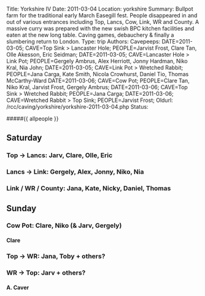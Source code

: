 Title: Yorkshire IV
Date: 2011-03-04
Location: yorkshire
Summary: Bullpot farm for the traditional early March Easegill fest. People disappeared in and out of various entrances including Top, Lancs, Cow, Link, WR and County. A massive curry was prepared with the new swish BPC kitchen facilities and eaten at the new long table. Caving games, debauchery & finally a slumbering return to London.
Type: trip
Authors:
Cavepeeps: DATE=2011-03-05; CAVE=Top Sink > Lancaster Hole; PEOPLE=Jarvist Frost, Clare Tan, Olle Akesson, Eric Seidman;
           DATE=2011-03-05; CAVE=Lancaster Hole > Link Pot; PEOPLE=Gergely Ambrus, Alex Herriott, Jonny Hardman, Niko Kral, Nia John;
           DATE=2011-03-05; CAVE=Link Pot > Wretched Rabbit; PEOPLE=Jana Carga, Kate Smith, Nicola Crowhurst, Daniel Tio, Thomas McCarthy-Ward
           DATE=2011-03-06; CAVE=Cow Pot; PEOPLE=Clare Tan, Niko Kral, Jarvist Frost, Gergely Ambrus;
           DATE=2011-03-06; CAVE=Top Sink > Wretched Rabbit; PEOPLE=Jana Carga;
           DATE=2011-03-06; CAVE=Wretched Rabbit > Top Sink; PEOPLE=Jarvist Frost;
Oldurl: /rcc/caving/yorkshire/yorkshire-2011-03-04.php
Status:

#####{{ allpeople }}

##  Saturday

###  Top -&gt; Lancs: Jarv, Clare, Olle, Eric

###  Lancs -&gt; Link: Gergely, Alex, Jonny, Niko, Nia

###  Link / WR / County: Jana, Kate, Nicky, Daniel, Thomas

##  Sunday

###  Cow Pot: Clare, Niko (&amp; Jarv, Gergely)

####  Clare

###  Top -&gt; WR: Jana, Toby + others?

###  WR -&gt; Top: Jarv + others?

####  A. Caver
